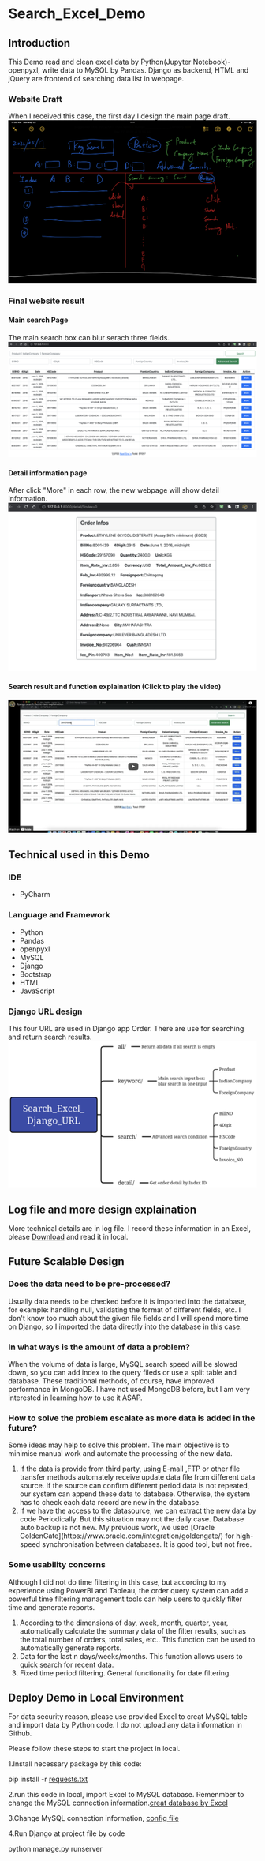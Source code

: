 # Search\_Excel\_Demo
## Introduction
This Demo read and clean excel data by Python(Jupyter Notebook)-openpyxl, write data to MySQL by Pandas. Django as backend, HTML and jQuery are frontend of searching data list in webpage.


### Website Draft
When I received this case, the first day I design the main page draft.
![Draft](https://github.com/lingwsh/Search_Excel_Demo/blob/main/img/01_draft.jpg?raw=true)
### Final website result
#### Main search Page
The main search box can blur serach three fields.
![Search Page](https://github.com/lingwsh/Search_Excel_Demo/blob/main/img/03_search_page.png?raw=true)
#### Detail information page 
After click "More" in each row, the new webpage will show detail information.
![Detail Page](https://github.com/lingwsh/Search_Excel_Demo/blob/main/img/04_detail_page.png?raw=true)

#### Search result and function explaination (Click to play the video)

[![IMAGE ALT TEXT HERE](https://github.com/lingwsh/Search_Excel_Demo/blob/main/img/05_youtube_pic.png)](https://www.youtube.com/embed/gHfbImUKDls)


## Technical used in this Demo
### IDE 
<ul>
  <li>PyCharm</li>
</ul>

### Language and Framework
<ul>
  <li>Python</li>
  <li>Pandas</li>
  <li>openpyxl</li>
  <li>MySQL</li>
  <li>Django</li>
  <li>Bootstrap</li>
  <li>HTML</li>
  <li>JavaScript</li>
</ul>

### Django URL design
This four URL are used in Django app Order. There are use for searching and return search results.
![Django_URL](https://github.com/lingwsh/Search_Excel_Demo/blob/main/img/02_Search_Excel_Django_URL1.png?raw=true)


## Log file and more design explaination
More technical details are in log file. I record these information in an Excel, please [Download](https://github.com/lingwsh/Search_Excel_Demo/blob/main/work_time_log.xlsx) and read it in local.

## Future Scalable Design
### Does the data need to be pre-processed?
Usually data needs to be checked before it is imported into the database, for example: handling null, validating the format of different fields, etc. I don't know too much about the given file fields and I will spend more time on Django, so I imported the data directly into the database in this case.

### In what ways is the amount of data a problem?
When the volume of data is large, MySQL search speed will be slowed down, so you can add index to the query fileds or use a split table and database. These traditional methods, of course, have improved performance in MongoDB. I have not used MongoDB before, but I am very interested in learning how to use it ASAP. 

### How to solve the problem escalate as more data is added in the future? 
Some ideas may help to solve this problem. The main objective is to minimise manual work and automate the processing of the new data.
<ol>
  <li>If the data is provide from third party, using E-mail ,FTP or other file transfer methods automately receive update data file from different data source. If the source can confirm different period data is not repeated, our system can append these data to database. Otherwise, the system has to check each data record are new in the database.</li>
  <li>If we have the access to the datasource, we can extract the new data by code Periodically. But this situation may not the daily case. Database auto backup is not new. My previous work, we used [Oracle GoldenGate](https://www.oracle.com/integration/goldengate/) for high-speed synchronisation between databases. It is good tool, but not free. </li>
</ol>

### Some usability concerns

Although I did not do time filtering in this case, but according to my experience using PowerBI and Tableau, the order query system can add a powerful time filtering management tools can help users to quickly filter time and generate reports.

<ol>
  <li>According to the dimensions of day, week, month, quarter, year, automatically calculate the summary data of the filter results, such as the total number of orders, total sales, etc.. This function can be used to automatically generate reports.
</li>
  <li>Data for the last n days/weeks/months. This function allows users to quick search for recent data.
</li>
  <li>Fixed time period filtering. General functionality for date filtering.</li>
</ol>

## Deploy Demo in Local Environment
For data security reason, please use provided Excel to creat MySQL table and import data by Python code. I do not upload any data information in Github.

Please follow these steps to start the project in local.

1.Install necessary package by this code:

pip install -r [requests.txt](https://github.com/lingwsh/Search_Excel_Demo/blob/main/orders_manage_system/requests.txt)

2.run this code in local, import Excel to MySQL database. Remenmber to change the MySQL connection information.[creat database by Excel](https://github.com/lingwsh/Search_Excel_Demo/blob/main/create_database_by_excel.py)

3.Change MySQL connection information, [config file](https://github.com/lingwsh/Search_Excel_Demo/blob/main/orders_manage_system/orders_manage_system/settings.py)

4.Run Django at project file by code

python manage.py runserver
